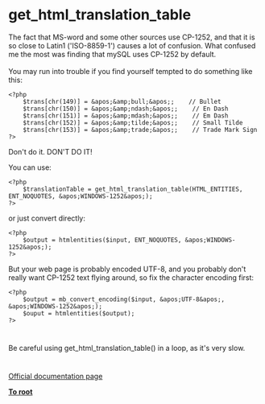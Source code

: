 # get_html_translation_table



The fact that MS-word and some other sources use CP-1252, and that it is so close to Latin1 (&apos;ISO-8859-1&apos;) causes a lot of confusion. What confused me the most was finding that mySQL uses CP-1252 by default.<br><br>You may run into trouble if you find yourself tempted to do something like this:<br>

```
<?php
    $trans[chr(149)] = &apos;&amp;bull;&apos;;    // Bullet
    $trans[chr(150)] = &apos;&amp;ndash;&apos;;    // En Dash
    $trans[chr(151)] = &apos;&amp;mdash;&apos;;    // Em Dash
    $trans[chr(152)] = &apos;&amp;tilde;&apos;;    // Small Tilde
    $trans[chr(153)] = &apos;&amp;trade;&apos;;    // Trade Mark Sign
?>
```


Don&apos;t do it. DON&apos;T DO IT!

You can use:


```
<?php
    $translationTable = get_html_translation_table(HTML_ENTITIES, ENT_NOQUOTES, &apos;WINDOWS-1252&apos;);
?>
```


or just convert directly:


```
<?php
    $output = htmlentities($input, ENT_NOQUOTES, &apos;WINDOWS-1252&apos;);
?>
```


But your web page is probably encoded UTF-8, and you probably don&apos;t really want CP-1252 text flying around, so fix the character encoding first:


```
<?php
    $output = mb_convert_encoding($input, &apos;UTF-8&apos;, &apos;WINDOWS-1252&apos;);
    $ouput = htmlentities($output);
?>
```
  

#

Be careful using get_html_translation_table() in a loop, as it&apos;s very slow.  

#

[Official documentation page](https://www.php.net/manual/en/function.get-html-translation-table.php)

**[To root](/README.md)**